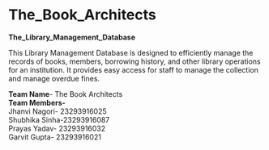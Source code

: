 # The_Book_Architects

**The_Library_Management_Database**
  
This Library Management Database is designed to efficiently manage the records of books, members, borrowing history, and other library operations for an institution. It provides easy access for staff to manage the collection and manage overdue fines.

**Team Name**- The Book Architects   
**Team Members-**   
  Jhanvi Nagori- 23293916025    
  Shubhika Sinha-23293916087  
  Prayas Yadav- 23293916032  
  Garvit Gupta- 23293916021
